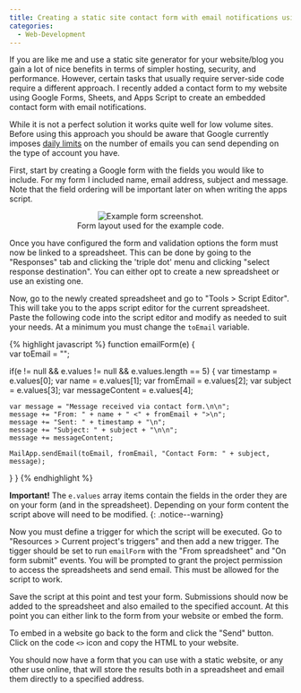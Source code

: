```yaml
---
title: Creating a static site contact form with email notifications using Google Forms.
categories: 
  - Web-Development
---
```



If you are like me and use a static site generator for your website/blog
you gain a lot of nice benefits in terms of simpler hosting, security, and performance. However, 
certain tasks that usually require server-side code require a different
approach. I recently added a contact form to my website using Google Forms,
Sheets, and Apps Script to create an embedded contact form with email 
notifications. 

While it is not a perfect solution it works quite well for low volume
sites. Before using this approach you should be aware that Google currently 
imposes [daily limits](https://developers.google.com/apps-script/guides/services/quotas) 
on the number of emails you can send depending on the type of account you have.

First, start by creating a Google form with the fields you would like to include. For my form I included 
name, email address, subject and message. Note that the field ordering will be important later on when
writing the apps script. 

<figure style="text-align:center">
  <img src="{{ site.url }}/images/blog/2016/12/09/form.png" alt="Example form screenshot."/>
  <figcaption>Form layout used for the example code.</figcaption>
</figure>

Once you have configured the form and validation options the form must now be linked to a spreadsheet.
This can be done by going to the "Responses" tab and clicking the 'triple dot' menu and clicking "select response
destination". You can either opt to create a new spreadsheet or use an existing one.

Now, go to the newly created spreadsheet and go to "Tools > Script Editor". This will take you to the
apps script editor for the current spreadsheet. Paste the following code into the script editor and 
modify as needed to suit your needs. At a minimum you must change the `toEmail` variable.

{% highlight javascript %}
function emailForm(e) 
{    
  var toEmail = "<YourEmailHere>"; 
  
  if(e != null && e.values != null && e.values.length == 5) {
    var timestamp = e.values[0];
    var name = e.values[1];
    var fromEmail = e.values[2];
    var subject = e.values[3];
    var messageContent = e.values[4];
    
    var message = "Message received via contact form.\n\n";
    message += "From: " + name + " <" + fromEmail + ">\n";
    message += "Sent: " + timestamp + "\n";
    message += "Subject: " + subject + "\n\n";
    message += messageContent;
    
    MailApp.sendEmail(toEmail, fromEmail, "Contact Form: " + subject, message); 
  }
}
{% endhighlight %}

<b>Important!</b> The `e.values` array items contain the fields in the order they are on 
your form (and in the spreadsheet). Depending on your form content the script above
will need to be modified.
{: .notice--warning}

Now you must define a trigger for which the script will be executed. Go to "Resources > Current project's triggers"
and then add a new trigger. The tigger should be set to run `emailForm` with the "From spreadsheet" and "On form submit"
events. You will be prompted to grant the project permission to access the spreadsheets and send email. This must be 
allowed for the script to work. 

Save the script at this point and test your form. Submissions should now be added to the spreadsheet and also emailed
to the specified account. At this point you can either link to the form from your website or embed the form.

To embed in a website go back to the form and click the "Send" button. Click on the code `<>` icon and copy
the HTML to your website.

You should now have a form that you can use with a static website, or any other use online, that will store the 
results both in a spreadsheet and email them directly to a specified address.

